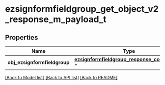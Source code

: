 # ezsignformfieldgroup_get_object_v2_response_m_payload_t

## Properties
Name | Type | Description | Notes
------------ | ------------- | ------------- | -------------
**obj_ezsignformfieldgroup** | [**ezsignformfieldgroup_response_compound_t**](ezsignformfieldgroup_response_compound.md) \* |  | 

[[Back to Model list]](../README.md#documentation-for-models) [[Back to API list]](../README.md#documentation-for-api-endpoints) [[Back to README]](../README.md)


